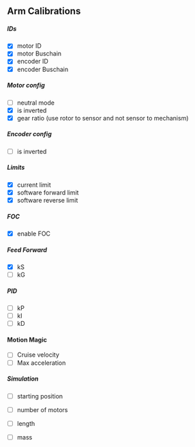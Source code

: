 Arm Calibrations
-----------------------------

##### IDs

- [x] motor ID 
- [x] motor Buschain
- [x] encoder ID 
- [x] encoder Buschain

##### Motor config

- [ ] neutral mode
- [X] is inverted
- [X] gear ratio (use rotor to sensor and not sensor to mechanism)

##### Encoder config

- [ ] is inverted

##### Limits 

- [X] current limit
- [X] software forward limit
- [X] software reverse limit

##### FOC
- [x] enable FOC

##### Feed Forward 

- [x] kS
- [ ] kG

##### PID 

- [ ] kP  
- [ ] kI   
- [ ] kD

#### Motion Magic

- [ ] Cruise velocity
- [ ] Max acceleration

##### Simulation

- [ ] starting position
- [ ] number of motors
- [ ] length
- [ ] mass

